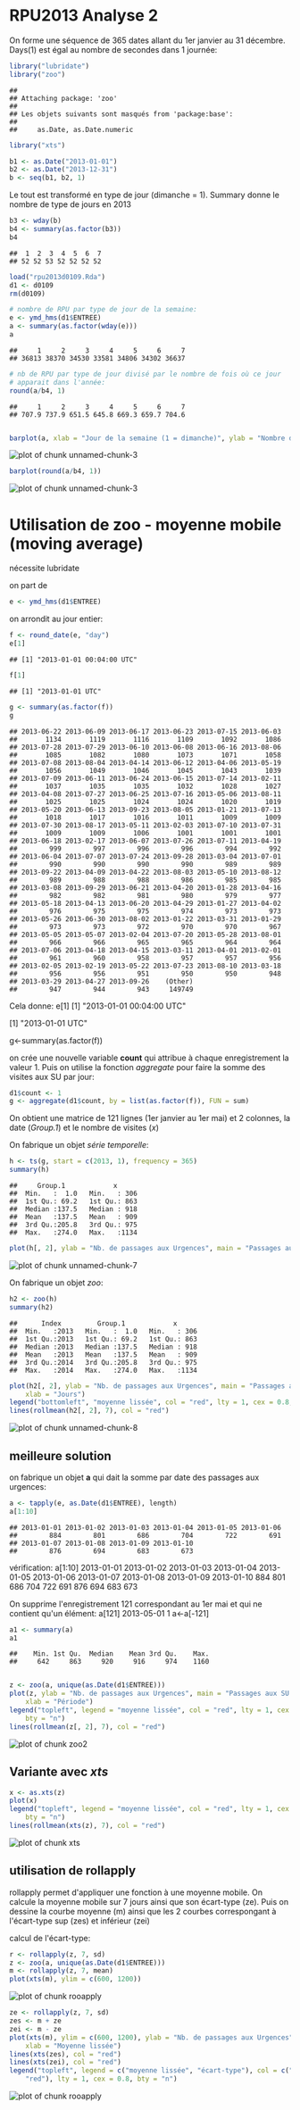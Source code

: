RPU2013 Analyse 2
========================================================

On forme une séquence de 365 dates allant du 1er janvier au 31 décembre. Days(1) est égal au nombre de secondes dans 1 journée:

```r
library("lubridate")
library("zoo")
```

```
## 
## Attaching package: 'zoo'
## 
## Les objets suivants sont masqués from 'package:base':
## 
##     as.Date, as.Date.numeric
```

```r
library("xts")

b1 <- as.Date("2013-01-01")
b2 <- as.Date("2013-12-31")
b <- seq(b1, b2, 1)
```

Le tout est transformé en type de jour (dimanche = 1). Summary donne le nombre de type de jours en 2013

```r
b3 <- wday(b)
b4 <- summary(as.factor(b3))
b4
```

```
##  1  2  3  4  5  6  7 
## 52 52 53 52 52 52 52
```


```r
load("rpu2013d0109.Rda")
d1 <- d0109
rm(d0109)

# nombre de RPU par type de jour de la semaine:
e <- ymd_hms(d1$ENTREE)
a <- summary(as.factor(wday(e)))
a
```

```
##     1     2     3     4     5     6     7 
## 36813 38370 34530 33581 34806 34302 36637
```

```r
# nb de RPU par type de jour divisé par le nombre de fois où ce jour
# apparait dans l'année:
round(a/b4, 1)
```

```
##     1     2     3     4     5     6     7 
## 707.9 737.9 651.5 645.8 669.3 659.7 704.6
```

```r

barplot(a, xlab = "Jour de la semaine (1 = dimanche)", ylab = "Nombre de RPU")
```

![plot of chunk unnamed-chunk-3](figure/unnamed-chunk-31.png) 

```r
barplot(round(a/b4, 1))
```

![plot of chunk unnamed-chunk-3](figure/unnamed-chunk-32.png) 


Utilisation de zoo - moyenne mobile (moving average)
====================================================
nécessite lubridate

on part de 

```r
e <- ymd_hms(d1$ENTREE)
```


on arrondit au jour entier:  

```r
f <- round_date(e, "day")
e[1]
```

```
## [1] "2013-01-01 00:04:00 UTC"
```

```r
f[1]
```

```
## [1] "2013-01-01 UTC"
```

```r
g <- summary(as.factor(f))
g
```

```
## 2013-06-22 2013-06-09 2013-06-17 2013-06-23 2013-07-15 2013-06-03 
##       1134       1119       1116       1109       1092       1086 
## 2013-07-28 2013-07-29 2013-06-10 2013-06-08 2013-06-16 2013-08-06 
##       1085       1082       1080       1073       1071       1058 
## 2013-07-08 2013-08-04 2013-04-14 2013-06-12 2013-04-06 2013-05-19 
##       1056       1049       1046       1045       1043       1039 
## 2013-07-09 2013-06-11 2013-06-24 2013-06-15 2013-07-14 2013-02-11 
##       1037       1035       1035       1032       1028       1027 
## 2013-04-08 2013-07-27 2013-06-25 2013-07-16 2013-05-06 2013-08-11 
##       1025       1025       1024       1024       1020       1019 
## 2013-05-20 2013-06-13 2013-09-23 2013-08-05 2013-01-21 2013-07-13 
##       1018       1017       1016       1011       1009       1009 
## 2013-07-30 2013-08-17 2013-05-11 2013-02-03 2013-07-10 2013-07-31 
##       1009       1009       1006       1001       1001       1001 
## 2013-06-18 2013-02-17 2013-06-07 2013-07-26 2013-07-11 2013-04-19 
##        999        997        996        996        994        992 
## 2013-06-04 2013-07-07 2013-07-24 2013-09-28 2013-03-04 2013-07-01 
##        990        990        990        990        989        989 
## 2013-09-22 2013-04-09 2013-04-22 2013-08-03 2013-05-10 2013-08-12 
##        989        988        988        986        985        985 
## 2013-03-08 2013-09-29 2013-06-21 2013-04-20 2013-01-28 2013-04-16 
##        982        982        981        980        979        977 
## 2013-05-18 2013-04-13 2013-06-20 2013-04-29 2013-01-27 2013-04-02 
##        976        975        975        974        973        973 
## 2013-05-26 2013-06-30 2013-08-02 2013-01-22 2013-03-31 2013-01-29 
##        973        973        972        970        970        967 
## 2013-05-05 2013-05-07 2013-02-04 2013-07-20 2013-05-28 2013-08-01 
##        966        966        965        965        964        964 
## 2013-07-06 2013-04-18 2013-04-15 2013-03-11 2013-04-01 2013-02-01 
##        961        960        958        957        957        956 
## 2013-02-05 2013-02-19 2013-05-22 2013-07-23 2013-08-10 2013-03-18 
##        956        956        951        950        950        948 
## 2013-03-29 2013-04-27 2013-09-26    (Other) 
##        947        944        943     149749
```


Cela donne:
e[1]
[1] "2013-01-01 00:04:00 UTC"

[1] "2013-01-01 UTC"

 g<-summary(as.factor(f))
 
 on crée une nouvelle variable **count** qui attribue à chaque enregistrement la valeur 1. Puis on utilise la fonction *aggregate* pour faire la somme des visites aux SU par jour:
 
 ```r
 d1$count <- 1
 g <- aggregate(d1$count, by = list(as.factor(f)), FUN = sum)
 ```

 
 On obtient une matrice de 121 lignes (1er janvier au 1er mai) et 2 colonnes, la date (*Group.1*) et le nombre de visites (*x*)
 
 On fabrique un objet *série temporelle*:
 
 ```r
 h <- ts(g, start = c(2013, 1), frequency = 365)
 summary(h)
 ```
 
 ```
 ##     Group.1            x       
 ##  Min.   :  1.0   Min.   : 306  
 ##  1st Qu.: 69.2   1st Qu.: 863  
 ##  Median :137.5   Median : 918  
 ##  Mean   :137.5   Mean   : 909  
 ##  3rd Qu.:205.8   3rd Qu.: 975  
 ##  Max.   :274.0   Max.   :1134
 ```
 
 ```r
 plot(h[, 2], ylab = "Nb. de passages aux Urgences", main = "Passages aux SU en 2013")
 ```
 
 ![plot of chunk unnamed-chunk-7](figure/unnamed-chunk-7.png) 

  
 On fabrique un objet *zoo*:
 
 ```r
 h2 <- zoo(h)
 summary(h2)
 ```
 
 ```
 ##      Index         Group.1            x       
 ##  Min.   :2013   Min.   :  1.0   Min.   : 306  
 ##  1st Qu.:2013   1st Qu.: 69.2   1st Qu.: 863  
 ##  Median :2013   Median :137.5   Median : 918  
 ##  Mean   :2013   Mean   :137.5   Mean   : 909  
 ##  3rd Qu.:2014   3rd Qu.:205.8   3rd Qu.: 975  
 ##  Max.   :2014   Max.   :274.0   Max.   :1134
 ```
 
 ```r
 plot(h2[, 2], ylab = "Nb. de passages aux Urgences", main = "Passages aux SU en 2013", 
     xlab = "Jours")
 legend("bottomleft", "moyenne lissée", col = "red", lty = 1, cex = 0.8, bty = "n")
 lines(rollmean(h2[, 2], 7), col = "red")
 ```
 
 ![plot of chunk unnamed-chunk-8](figure/unnamed-chunk-8.png) 

 
  meilleure solution
  ------------------
  on fabrique un objet **a** qui dait la somme par date des passages aux urgences:
  
  ```r
  a <- tapply(e, as.Date(d1$ENTREE), length)
  a[1:10]
  ```
  
  ```
  ## 2013-01-01 2013-01-02 2013-01-03 2013-01-04 2013-01-05 2013-01-06 
  ##        884        801        686        704        722        691 
  ## 2013-01-07 2013-01-08 2013-01-09 2013-01-10 
  ##        876        694        683        673
  ```

  
  vérification:
  a[1:10]
2013-01-01 2013-01-02 2013-01-03 2013-01-04 2013-01-05 2013-01-06 2013-01-07 2013-01-08 2013-01-09 2013-01-10 
       884        801        686        704        722        691        876        694        683        673 
       
On supprime l'enregistrement 121 correspondant au 1er mai et qui ne contient qu'un élément:
a[121]  2013-05-01 1 
a<-a[-121]



```r
a1 <- summary(a)
a1
```

```
##    Min. 1st Qu.  Median    Mean 3rd Qu.    Max. 
##     642     863     920     916     974    1160
```

```r

z <- zoo(a, unique(as.Date(d1$ENTREE)))
plot(z, ylab = "Nb. de passages aux Urgences", main = "Passages aux SU en 2013", 
    xlab = "Période")
legend("topleft", legend = "moyenne lissée", col = "red", lty = 1, cex = 0.8, 
    bty = "n")
lines(rollmean(z[, 2], 7), col = "red")
```

![plot of chunk zoo2](figure/zoo2.png) 

  
Variante avec *xts*
-------------------

```r
x <- as.xts(z)
plot(x)
legend("topleft", legend = "moyenne lissée", col = "red", lty = 1, cex = 0.8, 
    bty = "n")
lines(rollmean(xts(z), 7), col = "red")
```

![plot of chunk xts](figure/xts.png) 


utilisation de rollapply
------------------------
rollapply permet d'appliquer une fonction à une moyenne mobile. On calcule la moyenne mobile sur 7 jours ainsi que son écart-type (ze). Puis on dessine la courbe moyenne (m) ainsi que les 2 courbes correspongant à l'écart-type sup (zes) et inférieur (zei)

calcul de l'écart-type:

```r
r <- rollapply(z, 7, sd)
z <- zoo(a, unique(as.Date(d1$ENTREE)))
m <- rollapply(z, 7, mean)
plot(xts(m), ylim = c(600, 1200))
```

![plot of chunk rooapply](figure/rooapply1.png) 

```r
ze <- rollapply(z, 7, sd)
zes <- m + ze
zei <- m - ze
plot(xts(m), ylim = c(600, 1200), ylab = "Nb. de passages aux Urgences", main = "Passages aux SU en 2013", 
    xlab = "Moyenne lissée")
lines(xts(zes), col = "red")
lines(xts(zei), col = "red")
legend("topleft", legend = c("moyenne lissée", "écart-type"), col = c("black", 
    "red"), lty = 1, cex = 0.8, bty = "n")
```

![plot of chunk rooapply](figure/rooapply2.png) 

